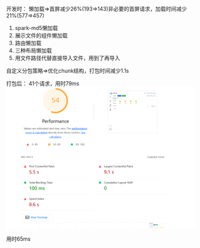 开发时：
懒加载=>首屏减少26%(193=>143)非必要的首屏请求，加载时间减少21%(577=>457)

1. spark-md5懒加载
2. 展示文件的组件懒加载
3. 路由懒加载
4. 三种布局懒加载
5. 用文件路径代替直接导入文件，用到了再导入


自定义分包策略=>优化chunk结构，打包时间减少1.1s


打包后：
41个请求，用时79ms
![alt text](assets/image.png)

用时65ms